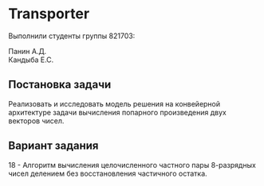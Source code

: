# Transporter
Выполнили студенты группы 821703:

Панин А.Д.\
Кандыба Е.С.

## Постановка задачи
Реализовать и исследовать модель решения на конвейерной архитектуре
задачи вычисления попарного произведения двух векторов чисел.

## Вариант задания 
18 - Алгоритм вычисления целочисленного частного пары 8-разрядных чисел
делением без восстановления частичного остатка.
